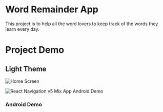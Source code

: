 # Word Remainder App

This project is to help all the word lovers to keep track of the words they learn every day.


# Project Demo
## Light Theme
![Home Screen](https://raw.githubusercontent.com/itzpradip/react-navigation-v5-mix/master/app-interaction-demo-android.gif)

![React Navigation v5 Mix App Android Demo](https://raw.githubusercontent.com/itzpradip/react-navigation-v5-mix/master/app-interaction-demo-android.gif)
### Android Demo

